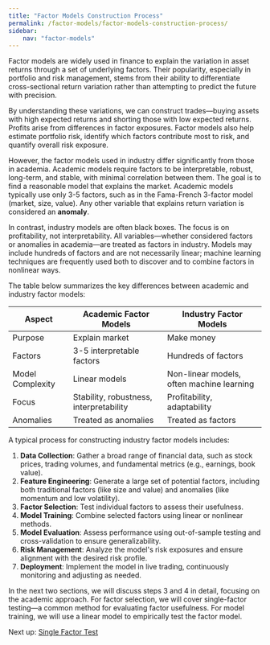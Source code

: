 ```yaml
---
title: "Factor Models Construction Process"
permalink: /factor-models/factor-models-construction-process/
sidebar:
    nav: "factor-models"
---
```


Factor models are widely used in finance to explain the variation in asset returns through a set of underlying factors. Their popularity, especially in portfolio and risk management, stems from their ability to differentiate cross-sectional return variation rather than attempting to predict the future with precision.

By understanding these variations, we can construct trades—buying assets with high expected returns and shorting those with low expected returns. Profits arise from differences in factor exposures. Factor models also help estimate portfolio risk, identify which factors contribute most to risk, and quantify overall risk exposure.

However, the factor models used in industry differ significantly from those in academia. Academic models require factors to be interpretable, robust, long-term, and stable, with minimal correlation between them. The goal is to find a reasonable model that explains the market. Academic models typically use only 3-5 factors, such as in the Fama-French 3-factor model (market, size, value). Any other variable that explains return variation is considered an **anomaly**.

In contrast, industry models are often black boxes. The focus is on profitability, not interpretability. All variables—whether considered factors or anomalies in academia—are treated as factors in industry. Models may include hundreds of factors and are not necessarily linear; machine learning techniques are frequently used both to discover and to combine factors in nonlinear ways.

The table below summarizes the key differences between academic and industry factor models:

| Aspect                | Academic Factor Models                          | Industry Factor Models                        |
|-----------------------|-------------------------------------------------|-----------------------------------------------|
| Purpose               | Explain market                                  | Make money                                    |
| Factors               | 3-5 interpretable factors                       | Hundreds of factors                           |
| Model Complexity      | Linear models                                   | Non-linear models, often machine learning     |
| Focus                 | Stability, robustness, interpretability         | Profitability, adaptability                   |
| Anomalies             | Treated as anomalies                            | Treated as factors                            |

A typical process for constructing industry factor models includes:

1. **Data Collection**: Gather a broad range of financial data, such as stock prices, trading volumes, and fundamental metrics (e.g., earnings, book value).
2. **Feature Engineering**: Generate a large set of potential factors, including both traditional factors (like size and value) and anomalies (like momentum and low volatility).
3. **Factor Selection**: Test individual factors to assess their usefulness.
4. **Model Training**: Combine selected factors using linear or nonlinear methods.
5. **Model Evaluation**: Assess performance using out-of-sample testing and cross-validation to ensure generalizability.
6. **Risk Management**: Analyze the model's risk exposures and ensure alignment with the desired risk profile.
7. **Deployment**: Implement the model in live trading, continuously monitoring and adjusting as needed.

In the next two sections, we will discuss steps 3 and 4 in detail, focusing on the academic approach. For factor selection, we will cover single-factor testing—a common method for evaluating factor usefulness. For model training, we will use a linear model to empirically test the factor model.

Next up: [Single Factor Test](single-factor-test.md)
